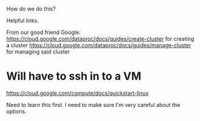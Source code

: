 How do we do this? 

Helpful links. 


From our good friend Google: 
https://cloud.google.com/dataproc/docs/guides/create-cluster for creating a cluster
https://cloud.google.com/dataproc/docs/guides/manage-cluster for managing said cluster

# Will have to ssh in to a VM

https://cloud.google.com/compute/docs/quickstart-linux

Need to learn this first. I need to make sure I'm very careful about the options. 


